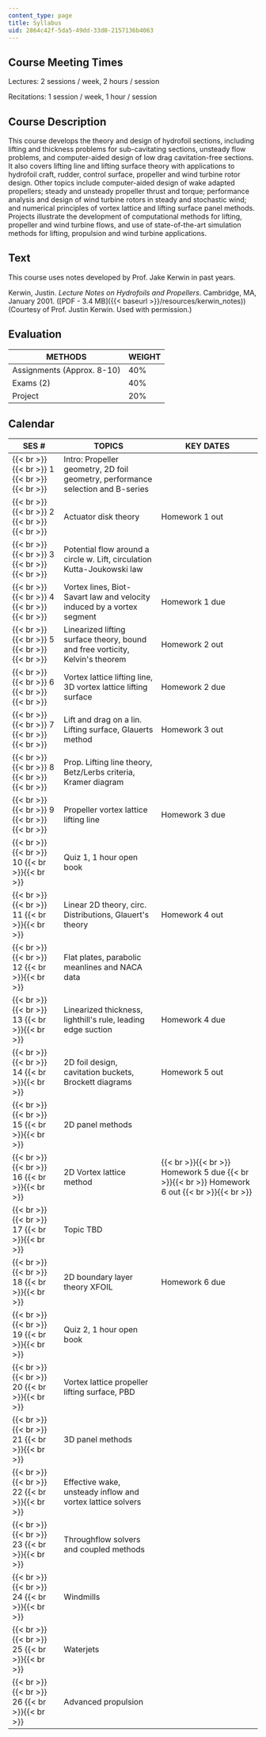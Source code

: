 ```yaml
---
content_type: page
title: Syllabus
uid: 2864c42f-5da5-49dd-33d0-2157136b4063
---
```


Course Meeting Times
--------------------

Lectures: 2 sessions / week, 2 hours / session

Recitations: 1 session / week, 1 hour / session

Course Description
------------------

This course develops the theory and design of hydrofoil sections, including lifting and thickness problems for sub-cavitating sections, unsteady flow problems, and computer-aided design of low drag cavitation-free sections. It also covers lifting line and lifting surface theory with applications to hydrofoil craft, rudder, control surface, propeller and wind turbine rotor design. Other topics include computer-aided design of wake adapted propellers; steady and unsteady propeller thrust and torque; performance analysis and design of wind turbine rotors in steady and stochastic wind; and numerical principles of vortex lattice and lifting surface panel methods. Projects illustrate the development of computational methods for lifting, propeller and wind turbine flows, and use of state-of-the-art simulation methods for lifting, propulsion and wind turbine applications.

Text
----

This course uses notes developed by Prof. Jake Kerwin in past years.

Kerwin, Justin. _Lecture Notes on Hydrofoils and Propellers_. Cambridge, MA, January 2001. ([PDF - 3.4 MB]({{< baseurl >}}/resources/kerwin_notes)) (Courtesy of Prof. Justin Kerwin. Used with permission.)

Evaluation
----------

| METHODS | WEIGHT |
| --- | --- |
| Assignments (Approx. 8-10) | 40% |
| Exams (2) | 40% |
| Project | 20% 

Calendar
--------

| SES # | TOPICS | KEY DATES |
| --- | --- | --- |
|  {{< br >}}{{< br >}} 1 {{< br >}}{{< br >}}  | Intro: Propeller geometry, 2D foil geometry, performance selection and B-series | &nbsp; |
|  {{< br >}}{{< br >}} 2 {{< br >}}{{< br >}}  | Actuator disk theory | Homework 1 out |
|  {{< br >}}{{< br >}} 3 {{< br >}}{{< br >}}  | Potential flow around a circle w. Lift, circulation Kutta-Joukowski law | &nbsp; |
|  {{< br >}}{{< br >}} 4 {{< br >}}{{< br >}}  | Vortex lines, Biot-Savart law and velocity induced by a vortex segment | Homework 1 due |
|  {{< br >}}{{< br >}} 5 {{< br >}}{{< br >}}  | Linearized lifting surface theory, bound and free vorticity, Kelvin's theorem | Homework 2 out |
|  {{< br >}}{{< br >}} 6 {{< br >}}{{< br >}}  | Vortex lattice lifting line, 3D vortex lattice lifting surface | Homework 2 due |
|  {{< br >}}{{< br >}} 7 {{< br >}}{{< br >}}  | Lift and drag on a lin. Lifting surface, Glauerts method | Homework 3 out |
|  {{< br >}}{{< br >}} 8 {{< br >}}{{< br >}}  | Prop. Lifting line theory, Betz/Lerbs criteria, Kramer diagram | &nbsp; |
|  {{< br >}}{{< br >}} 9 {{< br >}}{{< br >}}  | Propeller vortex lattice lifting line | Homework 3 due |
|  {{< br >}}{{< br >}} 10 {{< br >}}{{< br >}}  | Quiz 1, 1 hour open book | &nbsp; |
|  {{< br >}}{{< br >}} 11 {{< br >}}{{< br >}}  | Linear 2D theory, circ. Distributions, Glauert's theory | Homework 4 out |
|  {{< br >}}{{< br >}} 12 {{< br >}}{{< br >}}  | Flat plates, parabolic meanlines and NACA data | &nbsp; |
|  {{< br >}}{{< br >}} 13 {{< br >}}{{< br >}}  | Linearized thickness, lighthill's rule, leading edge suction | Homework 4 due |
|  {{< br >}}{{< br >}} 14 {{< br >}}{{< br >}}  | 2D foil design, cavitation buckets, Brockett diagrams | Homework 5 out |
|  {{< br >}}{{< br >}} 15 {{< br >}}{{< br >}}  | 2D panel methods | &nbsp; |
|  {{< br >}}{{< br >}} 16 {{< br >}}{{< br >}}  | 2D Vortex lattice method |  {{< br >}}{{< br >}} Homework 5 due {{< br >}}{{< br >}} Homework 6 out {{< br >}}{{< br >}}  |
|  {{< br >}}{{< br >}} 17 {{< br >}}{{< br >}}  | Topic TBD | &nbsp; |
|  {{< br >}}{{< br >}} 18 {{< br >}}{{< br >}}  | 2D boundary layer theory XFOIL | Homework 6 due |
|  {{< br >}}{{< br >}} 19 {{< br >}}{{< br >}}  | Quiz 2, 1 hour open book | &nbsp; |
|  {{< br >}}{{< br >}} 20 {{< br >}}{{< br >}}  | Vortex lattice propeller lifting surface, PBD | &nbsp; |
|  {{< br >}}{{< br >}} 21 {{< br >}}{{< br >}}  | 3D panel methods | &nbsp; |
|  {{< br >}}{{< br >}} 22 {{< br >}}{{< br >}}  | Effective wake, unsteady inflow and vortex lattice solvers | &nbsp; |
|  {{< br >}}{{< br >}} 23 {{< br >}}{{< br >}}  | Throughflow solvers and coupled methods | &nbsp; |
|  {{< br >}}{{< br >}} 24 {{< br >}}{{< br >}}  | Windmills | &nbsp; |
|  {{< br >}}{{< br >}} 25 {{< br >}}{{< br >}}  | Waterjets | &nbsp; |
|  {{< br >}}{{< br >}} 26 {{< br >}}{{< br >}}  | Advanced propulsion |